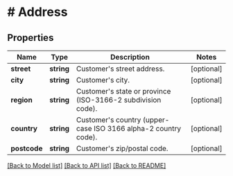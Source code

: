 # # Address

## Properties

Name | Type | Description | Notes
------------ | ------------- | ------------- | -------------
**street** | **string** | Customer&#39;s street address. | [optional]
**city** | **string** | Customer&#39;s city. | [optional]
**region** | **string** | Customer&#39;s state or province (ISO-3166-2 subdivision code). | [optional]
**country** | **string** | Customer&#39;s country (upper-case ISO 3166 alpha-2 country code). | [optional]
**postcode** | **string** | Customer&#39;s zip/postal code. | [optional]

[[Back to Model list]](../../README.md#models) [[Back to API list]](../../README.md#endpoints) [[Back to README]](../../README.md)
